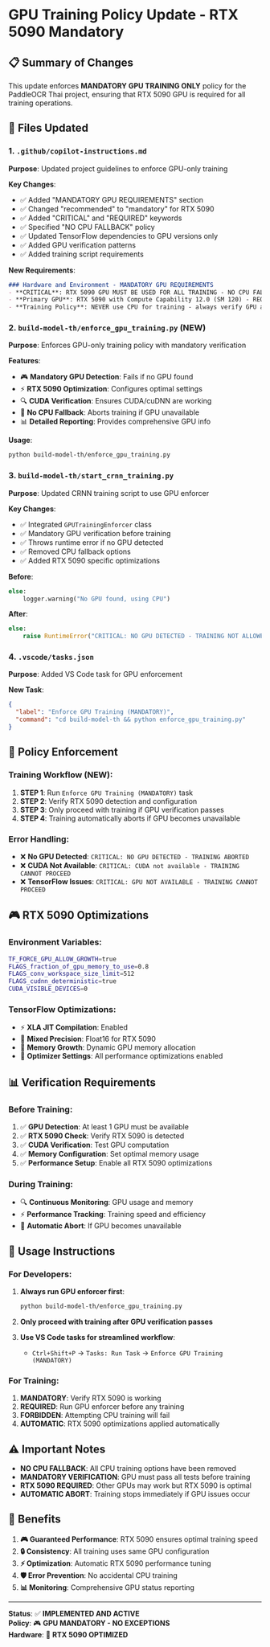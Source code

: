 # GPU Training Policy Update - RTX 5090 Mandatory

## 📋 Summary of Changes

This update enforces **MANDATORY GPU TRAINING ONLY** policy for the PaddleOCR Thai project, ensuring that RTX 5090 GPU is required for all training operations.

## 🔄 Files Updated

### 1. `.github/copilot-instructions.md`
**Purpose**: Updated project guidelines to enforce GPU-only training

**Key Changes**:
- ✅ Added "MANDATORY GPU REQUIREMENTS" section
- ✅ Changed "recommended" to "mandatory" for RTX 5090
- ✅ Added "CRITICAL" and "REQUIRED" keywords
- ✅ Specified "NO CPU FALLBACK" policy
- ✅ Updated TensorFlow dependencies to GPU versions only
- ✅ Added GPU verification patterns
- ✅ Added training script requirements

**New Requirements**:
```markdown
### Hardware and Environment - MANDATORY GPU REQUIREMENTS
- **CRITICAL**: RTX 5090 GPU MUST BE USED FOR ALL TRAINING - NO CPU FALLBACK
- **Primary GPU**: RTX 5090 with Compute Capability 12.0 (SM 120) - REQUIRED
- **Training Policy**: NEVER use CPU for training - always verify GPU availability first
```

### 2. `build-model-th/enforce_gpu_training.py` (NEW)
**Purpose**: Enforces GPU-only training policy with mandatory verification

**Features**:
- 🎮 **Mandatory GPU Detection**: Fails if no GPU found
- ⚡ **RTX 5090 Optimization**: Configures optimal settings
- 🔍 **CUDA Verification**: Ensures CUDA/cuDNN are working
- 🚫 **No CPU Fallback**: Aborts training if GPU unavailable
- 📊 **Detailed Reporting**: Provides comprehensive GPU info

**Usage**:
```bash
python build-model-th/enforce_gpu_training.py
```

### 3. `build-model-th/start_crnn_training.py`
**Purpose**: Updated CRNN training script to use GPU enforcer

**Key Changes**:
- ✅ Integrated `GPUTrainingEnforcer` class
- ✅ Mandatory GPU verification before training
- ✅ Throws runtime error if no GPU detected
- ✅ Removed CPU fallback options
- ✅ Added RTX 5090 specific optimizations

**Before**: 
```python
else:
    logger.warning("No GPU found, using CPU")
```

**After**:
```python
else:
    raise RuntimeError("CRITICAL: NO GPU DETECTED - TRAINING NOT ALLOWED")
```

### 4. `.vscode/tasks.json`
**Purpose**: Added VS Code task for GPU enforcement

**New Task**:
```json
{
  "label": "Enforce GPU Training (MANDATORY)",
  "command": "cd build-model-th && python enforce_gpu_training.py"
}
```

## 🎯 Policy Enforcement

### Training Workflow (NEW):
1. **STEP 1**: Run `Enforce GPU Training (MANDATORY)` task
2. **STEP 2**: Verify RTX 5090 detection and configuration
3. **STEP 3**: Only proceed with training if GPU verification passes
4. **STEP 4**: Training automatically aborts if GPU becomes unavailable

### Error Handling:
- ❌ **No GPU Detected**: `CRITICAL: NO GPU DETECTED - TRAINING ABORTED`
- ❌ **CUDA Not Available**: `CRITICAL: CUDA not available - TRAINING CANNOT PROCEED`  
- ❌ **TensorFlow Issues**: `CRITICAL: GPU NOT AVAILABLE - TRAINING CANNOT PROCEED`

## 🎮 RTX 5090 Optimizations

### Environment Variables:
```bash
TF_FORCE_GPU_ALLOW_GROWTH=true
FLAGS_fraction_of_gpu_memory_to_use=0.8
FLAGS_conv_workspace_size_limit=512
FLAGS_cudnn_deterministic=true
CUDA_VISIBLE_DEVICES=0
```

### TensorFlow Optimizations:
- ⚡ **XLA JIT Compilation**: Enabled
- 🔄 **Mixed Precision**: Float16 for RTX 5090
- 💾 **Memory Growth**: Dynamic GPU memory allocation
- 🎯 **Optimizer Settings**: All performance optimizations enabled

## 📊 Verification Requirements

### Before Training:
1. ✅ **GPU Detection**: At least 1 GPU must be available
2. ✅ **RTX 5090 Check**: Verify RTX 5090 is detected
3. ✅ **CUDA Verification**: Test GPU computation
4. ✅ **Memory Configuration**: Set optimal memory usage
5. ✅ **Performance Setup**: Enable all RTX 5090 optimizations

### During Training:
- 🔍 **Continuous Monitoring**: GPU usage and memory
- ⚡ **Performance Tracking**: Training speed and efficiency
- 🚫 **Automatic Abort**: If GPU becomes unavailable

## 🚀 Usage Instructions

### For Developers:
1. **Always run GPU enforcer first**:
   ```bash
   python build-model-th/enforce_gpu_training.py
   ```

2. **Only proceed with training after GPU verification passes**

3. **Use VS Code tasks for streamlined workflow**:
   - `Ctrl+Shift+P` → `Tasks: Run Task` → `Enforce GPU Training (MANDATORY)`

### For Training:
1. **MANDATORY**: Verify RTX 5090 is working
2. **REQUIRED**: Run GPU enforcer before any training
3. **FORBIDDEN**: Attempting CPU training will fail
4. **AUTOMATIC**: RTX 5090 optimizations applied automatically

## ⚠️ Important Notes

- **NO CPU FALLBACK**: All CPU training options have been removed
- **MANDATORY VERIFICATION**: GPU must pass all tests before training
- **RTX 5090 REQUIRED**: Other GPUs may work but RTX 5090 is optimal
- **AUTOMATIC ABORT**: Training stops immediately if GPU issues occur

## 🎉 Benefits

1. **🎮 Guaranteed Performance**: RTX 5090 ensures optimal training speed
2. **🔒 Consistency**: All training uses same GPU configuration
3. **⚡ Optimization**: Automatic RTX 5090 performance tuning
4. **🛡️ Error Prevention**: No accidental CPU training
5. **📊 Monitoring**: Comprehensive GPU status reporting

---

**Status**: ✅ **IMPLEMENTED AND ACTIVE**  
**Policy**: 🎮 **GPU MANDATORY - NO EXCEPTIONS**  
**Hardware**: 🚀 **RTX 5090 OPTIMIZED**
